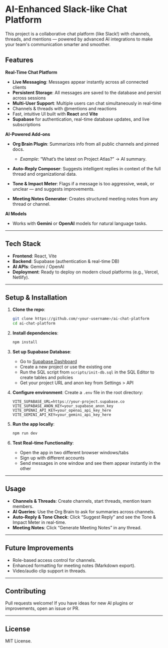 #  AI-Enhanced Slack-like Chat Platform

This project is a collaborative chat platform (like Slack!) with channels, threads, and mentions — powered by advanced AI integrations to make your team's communication smarter and smoother.

##  Features

 **Real-Time Chat Platform**

* **Live Messaging**: Messages appear instantly across all connected clients
* **Persistent Storage**: All messages are saved to the database and persist across sessions
* **Multi-User Support**: Multiple users can chat simultaneously in real-time
* Channels & threads with @mentions and reactions
* Fast, intuitive UI built with **React** and **Vite**
* **Supabase** for authentication, real-time database updates, and live subscriptions

 **AI-Powered Add-ons**

* **Org Brain Plugin**: Summarizes info from all public channels and pinned docs.

  * *Example*: “What’s the latest on Project Atlas?” → AI summary.
* **Auto-Reply Composer**: Suggests intelligent replies in context of the full thread and organizational data.
* **Tone & Impact Meter**: Flags if a message is too aggressive, weak, or unclear — and suggests improvements.
* **Meeting Notes Generator**: Creates structured meeting notes from any thread or channel.

**AI Models**

* Works with **Gemini** or **OpenAI** models for natural language tasks.

---

## Tech Stack

* **Frontend**: React, Vite
* **Backend**: Supabase (authentication & real-time DB)
* **AI APIs**: Gemini / OpenAI
* **Deployment**: Ready to deploy on modern cloud platforms (e.g., Vercel, Netlify).

---

## Setup & Installation

1. **Clone the repo**:

   ```bash
   git clone https://github.com/<your-username>/ai-chat-platform
   cd ai-chat-platform
   ```

2. **Install dependencies**:

   ```bash
   npm install
   ```

3. **Set up Supabase Database**:
   
   - Go to [Supabase Dashboard](https://supabase.com/dashboard)
   - Create a new project or use the existing one
   - Run the SQL script from `scripts/init-db.sql` in the SQL Editor to create tables and policies
   - Get your project URL and anon key from Settings > API

4. **Configure environment**:
   Create a `.env` file in the root directory:

   ```env
   VITE_SUPABASE_URL=https://your-project.supabase.co
   VITE_SUPABASE_ANON_KEY=your_supabase_anon_key
   VITE_OPENAI_API_KEY=your_openai_api_key_here
   VITE_GEMINI_API_KEY=your_gemini_api_key_here
   ```

5. **Run the app locally**:

   ```bash
   npm run dev
   ```

6. **Test Real-time Functionality**:
   - Open the app in two different browser windows/tabs
   - Sign up with different accounts
   - Send messages in one window and see them appear instantly in the other

---

## Usage

* **Channels & Threads**: Create channels, start threads, mention team members.
* **AI Queries**: Use the Org Brain to ask for summaries across channels.
* **Auto-Reply & Tone Check**: Click “Suggest Reply” and see the Tone & Impact Meter in real-time.
* **Meeting Notes**: Click “Generate Meeting Notes” in any thread.

---

## Future Improvements

* Role-based access control for channels.
* Enhanced formatting for meeting notes (Markdown export).
* Video/audio clip support in threads.

---

##  Contributing

Pull requests welcome! If you have ideas for new AI plugins or improvements, open an issue or PR.

---

## License

MIT License.

